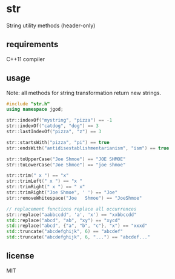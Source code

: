 # str

String utility methods (header-only)

## requirements

C++11 compiler

## usage

Note: all methods for string transformation return new strings.

```cpp
#include "str.h"
using namespace jgod;

str::indexOf("mystring", "pizza") == -1
str::indexOf("catdog", "dog") == 3
str::lastIndexOf("pizza", "z") == 3

str::startsWith("pizza", "pi") == true
str::endsWith("antidisestablishmentarianism", "ism") == true

str::toUpperCase("Joe Shmoe") == "JOE SHMOE"
str::toLowerCase("Joe Shmoe") == "joe shmoe"

str::trim(" x ") == "x"
str::trimLeft(" x ") == "x "
str::trimRight(" x ") == " x"
str::trimRight("Joe Shmoe", ' ') == "Joe"
str::removeWhitespace("Joe   Shmoe") == "JoeShmoe"

// replacement functions replace all occurrences
str::replace("aabbccdd", 'a', 'x') == "xxbbccdd"
std::replace("abcd", "ab", "xy") == "xycd"
std::replace("abcd", {"a", "b", "c"}, "x") == "xxxd"
std::truncate("abcdefghijk", 6) == "abcdef"
std::truncate("abcdefghijk", 6, "...") == "abcdef..."
```

## license

MIT
